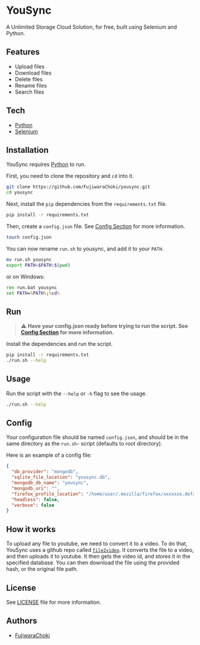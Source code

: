 # YouSync

A Unlimited Storage Cloud Solution, for free, built using Selenium and Python.

## Features

- Upload files
- Download files
- Delete files
- Rename files
- Search files

## Tech

- [Python](https://www.python.org/)
- [Selenium](https://www.selenium.dev/)

## Installation

YouSync requires [Python](https://www.python.org/) to run.

First, you need to clone the repository and `cd` into it.

```bash
git clone https://github.com/FujiwaraChoki/yousync.git
cd yousync
```

Next, install the `pip` dependencies from the `requirements.txt` file.

```bash
pip install -r requirements.txt
```

Then, create a `config.json` file. See [Config Section](#config) for more information.

```bash
touch config.json
```

You can now rename `run.sh` to yousync, and add it to your `PATH`.

```bash
mv run.sh yousync
export PATH=$PATH:$(pwd)
```

or on Windows:

```cmd
ren run.bat yousync
set PATH=%PATH%;%cd%
```

## Run

> ⚠️ **Have your config.json ready before trying to run the script. See [Config Section](#config) for more information.**

Install the dependencies and run the script.

```bash
pip install -r requirements.txt
./run.sh --help
```

## Usage

Run the script with the `--help` or `-h` flag to see the usage.

```bash
./run.sh --help
```

## Config

Your configuration file should be named `config.json`, and should be in the same directory as the `run.sh`-
script (defaults to root directory).

Here is an example of a config file:

```json
{
  "db_provider": "mongodb",
  "sqlite_file_location": "yousync.db",
  "mongodb_db_name": "yousync",
  "mongodb_uri": "",
  "firefox_profile_location": "/home/user/.mozilla/firefox/xxxxxxx.default-release",
  "headless": false,
  "verbose": false
}
```

## How it works

To upload any file to youtube, we need to convert it to a video. To do that, YouSync uses a github repo called [`file2video`](https://github.com/karaketir16/file2video). It converts the file to a video, and then uploads it to youtube. It then gets the video id, and stores it in the specified database. You can then download the file using the provided hash, or the original file path.

## License

See [LICENSE](LICENSE) file for more information.

## Authors

- [FujiwaraChoki](https://github.com/FujiwaraChoki)
